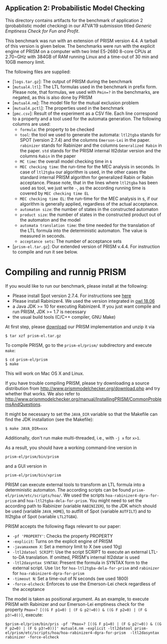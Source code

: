 Application 2: Probabilistic Model Checking
-------------------------------------------

This directory contains artifacts for the benchmark of application 2 (probabilistic model checking) in our ATVA'19 submission titled *Generic Emptiness Check for Fun and Profit*.

This benchmark was run with an extension of PRISM version 4.4. A tarball of this version is given below. The benchmarks were run with the explicit engine of PRISM on a computer with two Intel E5-2680 8-core CPUs at 2.70~GHz with 384GB of RAM running Linux and a time-out of 30 min and 10GB memory limit.

The following files are supplied:
- [`logs.tar.gz`]: The output of PRISM during the benchmark
- [`mutual4.ltl`]: The LTL formulas used in the benchmark in prefix form. Please note, that formulas, we used with `Pmin=?` in the benchmarks, are negated, as this is also done by PRISM
- [`mutual4.nm`]: The model file for the mutual exclusion problem
- [`mutual4.pctl`]: The properties used in the benchmark
- [`pmc.csv`]: Result of the experiment as a CSV file. Each line correspond to a property and a tool used for the automata generation. The following columns are used:
    - `formula`: the property to be checked
    - `tool`: the tool we used to generate the automata: `ltl2tgba` stands for SPOT (version 2.7.4) and the columns `Emerson-Lei` in the paper. `rabinizer` stands for Rabinizer and the columns `Generalized Rabin` in the paper. `std` stands for the PRISM internal ltl2dstar version and the columns `Rabin` in the paper
    - `MC time`: the overall model checking time in s
    - `MEC checking time`: the run-time for the MEC analysis in seconds. In case of `ltl2tgba` our algorithm is used, in the other cases the standard internal PRISM algorithm for generalized Rabin or Rabin acceptance. Please note, that in the lines where `ltl2tgba` has been used as tool, we just write `-`, as the according running time is covered by `MEC checking time EL`
    - `MEC checking time EL`: the run-time for the MEC analysis in s, if our algorithm is generally applied, regardless of the actual acceptance. 
    - `automaton size`: the number of states in the constructed automaton
    - `product size`: the number of states in the constructed product out of the automaton and the model
    - `automata translation time`: the time needed for the translation of the LTL formula into the deterministic automaton. The value is measured in seconds.
    - `acceptance sets`: The number of acceptance sets
- [`prism-el.tar.gz`]: Our extended version of PRISM v.4.4. For instruction to compile and run it see below.

Compiling and runnig PRISM
==========================

If you would like to run our benchmark, please install at the following:
- Please install Spot version 2.7.4. For instructions see [here](https://spot.lrde.epita.fr/install.html)
- Please install Rabinizer4. We used the version integrated in [owl 18.06](https://owl.model.in.tum.de/)
- a Java JDK >= 10 for executing Rabinizer4. If you just want compile and run PRISM, JDK >= 1.7 is necessary
- the usual build tools (C/C++ compiler, GNU Make)

At first step, please [download](prism.el.tar.gz) our PRISM implementation and unzip it via

    $ tar xzf prism-el.tar.gz


To compile PRISM, go to the `prism-el/prism/` subdirectory and execute `make`:

    $ cd prism-el/prism
    $ make

This will work on Mac OS X and Linux. 

If you have trouble compiling PRISM, please try downloading a source distribution from <http://www.prismmodelchecker.org/download.php> and try whether that works. We also refer to <http://www.prismmodelchecker.org/manual/InstallingPRISM/CommonProblemsAndQuestions>.

It might be necessary to set the `JAVA_DIR` variable so that the
Makefile can find the JDK installation (see the Makefile):

    $ make JAVA_DIR=xxx

Additionally, don't run make multi-threaded, i.e., with `-j x` for `x>1`.

As a result, you should have a working command-line version in

    prism-el/prism/bin/prism

and a GUI version in

    prism-el/prism/bin/xprism

PRISM can execute external tools to transform an LTL formula into a deterministic automaton. The according scripts can be found `prism-el/prism/etc/scripts/hoa/`. We used the scripts `hoa-rabinizer4-dgra-for-prism` and `hoa-ltl2tgba-dela-for-prism`. You might need to set the according path to Rabinizer (variable `RABINIZER`), to the JDK which should be used (variable `JAVA_HOME`), to autfilt of Spot (variable `AUTFILT`) and to ltl2tgba of Spot (variable `LTL2TGBA`).

PRISM accepts the following flags relevant to our paper:

- `-pf 'PROPERTY'`: Checks the property PROPERTY
- `-explicit`: Turns on the explicit engine of PRISM
- `-javamaxmem X`: Set a memory limit to X (we used 10g)
- `-ltl2datool SCRIPT`: Use the script SCRIPT to execute an external LTL-to-DA translation. If omitted, PRISM's internal ltl2dstar is used
- `-ltl2dasyntax SYNTAX`: Present the formula in SYNTAX form to the external script. Use `lbt` for `hoa-ltl2tgba-dela-for-prism` and `rabinizer` for `hoa-rabinizer4-dgra-for-prism`
- `-timeout N`: Set a time-out of N seconds (we used 1800)
- `-force-elcheck`: Enforces to use the Emerson-Lei check regardless of the acceptance

The model is taken as positional argument. As an example, to execute PRISM with Rabinizer and our Emerson-Lei emptiness check for the property `Pmax=? [((G F p1=0) | (F G p2!=0)) & ((G F p2=0) | (F G p3!=0))]`, execute:

    $prism-el/prism/bin/pris -pf 'Pmax=? [((G F p1=0) | (F G p2!=0)) & ((G F p2=0) | (F G p3!=0))]' mutual4.nm -explicit -ltl2datool prism-el/prism/etc/scripts/hoa/hoa-rabinizer4-dgra-for-prism  -ltl2dasyntax rabinizer -force-elcheck
